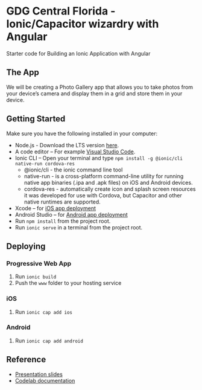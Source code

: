 # GDG Central Florida - Ionic/Capacitor wizardry with Angular

Starter code for Building an Ionic Application with Angular

## The App

We will be creating a Photo Gallery app that allows you to take photos from your device’s camera and display them in a grid and store them in your device.

## Getting Started

Make sure you have the following installed in your computer:

- Node.js - Download the LTS version [here](https://nodejs.org/en/).
- A code editor – For example [Visual Studio Code](https://code.visualstudio.com/). 
- Ionic CLI – Open your terminal and type `npm install -g @ionic/cli native-run cordova-res`
  - @ionic/cli - the ionic command line tool
  - native-run - is a cross-platform command-line utility for running native app binaries (.ipa and .apk files) on iOS and Android devices.
  - cordova-res - automatically create icon and splash screen resources it was developed for use with Cordova, but Capacitor and other native runtimes are supported.
- Xcode – for [iOS app deployment](https://developer.apple.com/xcode/) 
- Android Studio – for [Android app deployment](https://developer.android.com/studio)
- Run `npm install` from the project root.
- Run `ionic serve` in a terminal from the project root.


## Deploying

### Progressive Web App

1. Run `ionic build`
2. Push the `www` folder to your hosting service

### iOS

1. Run `ionic cap add ios`

### Android

1. Run `ionic cap add android`

## Reference 

- [Presentation slides](https://docs.google.com/presentation/d/1O5a6raDueOwbq9_i_tZ1kD6ba776WUi0HgzzrVkzRYE/edit?usp=sharing)
- [Codelab documentation](https://docs.google.com/document/d/1wK08fBhKyhz88bx7-mIDXQSTZAq5tmko/edit?usp=sharing&ouid=103343524775880660503&rtpof=true&sd=true)
